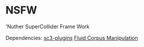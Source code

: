 # NSFW
'Nuther SuperCollider Frame Work

Dependencies:
[sc3-plugins](https://github.com/supercollider/sc3-plugins)
[Fluid Corpus Manipulation](https://github.com/flucoma/flucoma-sc)
